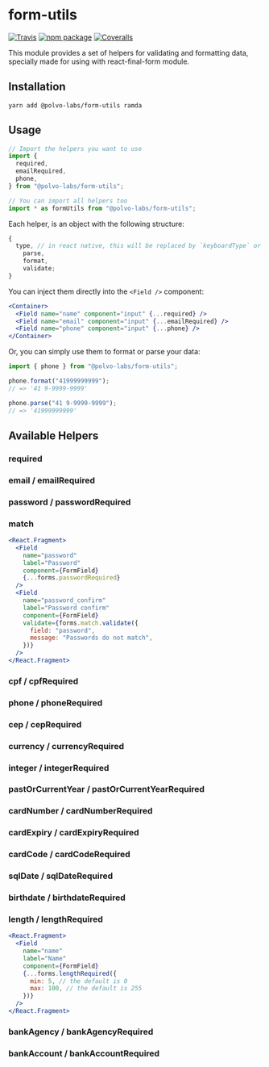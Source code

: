# form-utils

[![Travis][build-badge]][build]
[![npm package][npm-badge]][npm]
[![Coveralls][coveralls-badge]][coveralls]

This module provides a set of helpers for validating and formatting data,
specially made for using with react-final-form module.

## Installation

`yarn add @polvo-labs/form-utils ramda`

## Usage

```js
// Import the helpers you want to use
import {
  required,
  emailRequired,
  phone,
} from "@polvo-labs/form-utils";

// You can import all helpers too
import * as formUtils from "@polvo-labs/form-utils";
```

Each helper, is an object with the following structure:

```js
{
  type, // in react native, this will be replaced by `keyboardType` or `secureTextEntry` for example
    parse,
    format,
    validate;
}
```

You can inject them directly into the `<Field />` component:

```jsx
<Container>
  <Field name="name" component="input" {...required} />
  <Field name="email" component="input" {...emailRequired} />
  <Field name="phone" component="input" {...phone} />
</Container>
```

Or, you can simply use them to format or parse your data:

```js
import { phone } from "@polvo-labs/form-utils";

phone.format("41999999999");
// => '41 9-9999-9999'

phone.parse("41 9-9999-9999");
// => '41999999999'
```

## Available Helpers

### required

### email / emailRequired

### password / passwordRequired

### match

```jsx
<React.Fragment>
  <Field
    name="password"
    label="Password"
    component={FormField}
    {...forms.passwordRequired}
  />
  <Field
    name="password_confirm"
    label="Password confirm"
    component={FormField}
    validate={forms.match.validate({
      field: "password",
      message: "Passwords do not match",
    })}
  />
</React.Fragment>
```

### cpf / cpfRequired

### phone / phoneRequired

### cep / cepRequired

### currency / currencyRequired

### integer / integerRequired

### pastOrCurrentYear / pastOrCurrentYearRequired

### cardNumber / cardNumberRequired

### cardExpiry / cardExpiryRequired

### cardCode / cardCodeRequired

### sqlDate / sqlDateRequired

### birthdate / birthdateRequired

### length / lengthRequired

```jsx
<React.Fragment>
  <Field
    name="name"
    label="Name"
    component={FormField}
    {...forms.lengthRequired({
      min: 5, // the default is 0
      max: 100, // the default is 255
    })}
  />
</React.Fragment>
```

### bankAgency / bankAgencyRequired

### bankAccount / bankAccountRequired

[build-badge]: https://img.shields.io/travis/user/repo/master.png?style=flat-square
[build]: https://travis-ci.org/user/repo
[npm-badge]: https://img.shields.io/npm/v/npm-package.png?style=flat-square
[npm]: https://www.npmjs.org/package/npm-package
[coveralls-badge]: https://img.shields.io/coveralls/user/repo/master.png?style=flat-square
[coveralls]: https://coveralls.io/github/user/repo

